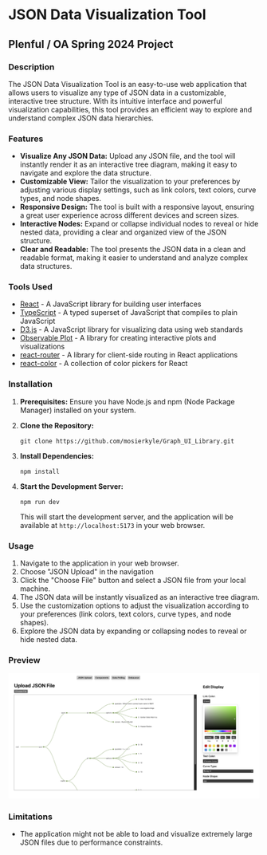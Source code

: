 # JSON Data Visualization Tool

## Plenful / OA Spring 2024 Project

### Description

The JSON Data Visualization Tool is an easy-to-use web application that allows users to visualize any type of JSON data in a customizable, interactive tree structure. With its intuitive interface and powerful visualization capabilities, this tool provides an efficient way to explore and understand complex JSON data hierarchies.

### Features

- **Visualize Any JSON Data:** Upload any JSON file, and the tool will instantly render it as an interactive tree diagram, making it easy to navigate and explore the data structure.
- **Customizable View:** Tailor the visualization to your preferences by adjusting various display settings, such as link colors, text colors, curve types, and node shapes.
- **Responsive Design:** The tool is built with a responsive layout, ensuring a great user experience across different devices and screen sizes.
- **Interactive Nodes:** Expand or collapse individual nodes to reveal or hide nested data, providing a clear and organized view of the JSON structure.
- **Clear and Readable:** The tool presents the JSON data in a clean and readable format, making it easier to understand and analyze complex data structures.

### Tools Used

- [React](https://reactjs.org/) - A JavaScript library for building user interfaces
- [TypeScript](https://www.typescriptlang.org/) - A typed superset of JavaScript that compiles to plain JavaScript
- [D3.js](https://d3js.org/) - A JavaScript library for visualizing data using web standards
- [Observable Plot](https://observablehq.com/@observablehq/plot) - A library for creating interactive plots and visualizations
- [react-router](https://reactrouter.com/) - A library for client-side routing in React applications
- [react-color](https://react-color.gitbook.io/react-color/) - A collection of color pickers for React

### Installation

1. **Prerequisites:** Ensure you have Node.js and npm (Node Package Manager) installed on your system.

2. **Clone the Repository:**

   ```
   git clone https://github.com/mosierkyle/Graph_UI_Library.git
   ```

3. **Install Dependencies:**

   ```
   npm install
   ```

4. **Start the Development Server:**

   ```
   npm run dev
   ```

   This will start the development server, and the application will be available at `http://localhost:5173` in your web browser.

### Usage

1. Navigate to the application in your web browser.
2. Choose "JSON Upload" in the navigation
3. Click the "Choose File" button and select a JSON file from your local machine.
4. The JSON data will be instantly visualized as an interactive tree diagram.
5. Use the customization options to adjust the visualization according to your preferences (link colors, text colors, curve types, and node shapes).
6. Explore the JSON data by expanding or collapsing nodes to reveal or hide nested data.

### Preview

![preview-look](public/preview.png)

### Limitations

- The application might not be able to load and visualize extremely large JSON files due to performance constraints.
